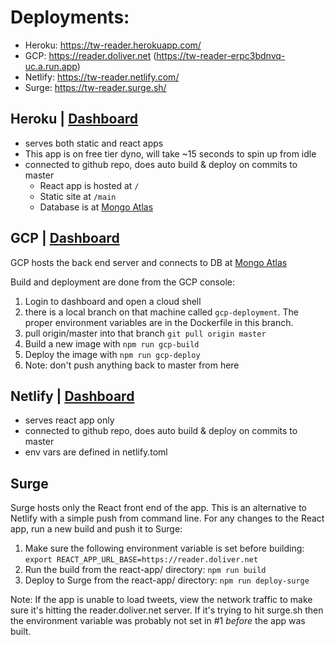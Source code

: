 # Deployments:

- Heroku: https://tw-reader.herokuapp.com/
- GCP: https://reader.doliver.net (https://tw-reader-erpc3bdnvq-uc.a.run.app)
- Netlify: https://tw-reader.netlify.com/
- Surge: https://tw-reader.surge.sh/

## Heroku | [Dashboard](https://dashboard.heroku.com/apps/tw-reader)

- serves both static and react apps
- This app is on free tier dyno, will take ~15 seconds to spin up from idle
- connected to github repo, does auto build & deploy on commits to master
  - React app is hosted at `/`
  - Static site at `/main`
  - Database is at [Mongo Atlas](https://cloud.mongodb.com/v2/5f792075b299ca0efb0e2cfc#clusters)

## GCP | [Dashboard](https://console.cloud.google.com/home/dashboard?project=treader)

GCP hosts the back end server and connects to DB at [Mongo Atlas](https://cloud.mongodb.com/v2/5f792075b299ca0efb0e2cfc#clusters)

Build and deployment are done from the GCP console:

1. Login to dashboard and open a cloud shell
1. there is a local branch on that machine called `gcp-deployment`. The proper environment variables are in the Dockerfile in this branch.
1. pull origin/master into that branch `git pull origin master`
1. Build a new image with `npm run gcp-build`
1. Deploy the image with `npm run gcp-deploy`
1. Note: don't push anything back to master from here

## Netlify | [Dashboard](https://app.netlify.com/sites/tw-reader/overview)

- serves react app only
- connected to github repo, does auto build & deploy on commits to master
- env vars are defined in netlify.toml

## Surge

Surge hosts only the React front end of the app. This is an alternative to Netlify with a simple push from command line. For any changes to the React app, run a new build and push it to Surge:

1. Make sure the following environment variable is set before building: `export REACT_APP_URL_BASE=https://reader.doliver.net`
2. Run the build from the react-app/ directory: `npm run build`
3. Deploy to Surge from the react-app/ directory: `npm run deploy-surge`

Note: If the app is unable to load tweets, view the network traffic to make sure it's hitting
the reader.doliver.net server. If it's trying to hit surge.sh then the environment variable
was probably not set in #1 _before_ the app was built.
